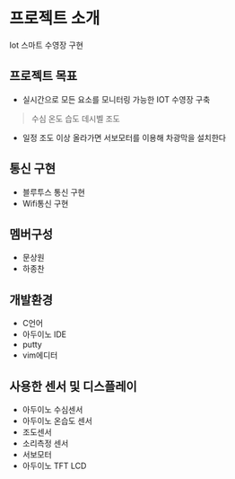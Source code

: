 # 프로젝트 소개
Iot 스마트 수영장 구현

## 프로젝트 목표
- 실시간으로 모든 요소를 모니터링 가능한  IOT 수영장 구축
> 수심
> 온도
> 습도
> 데시벨
> 조도

- 일정 조도 이상 올라가면 서보모터를 이용해 차광막을 설치한다

## 통신 구현
- 블루투스 통신 구현
-  Wifi통신 구현

## 멤버구성
- 문상원
- 하종찬




## 개발환경


- C언어
- 아두이노 IDE
- putty
- vim에디터

## 사용한 센서 및 디스플레이

- 아두이노 수심센서
- 아두이노 온습도 센서
- 조도센서
- 소리측정 센서
- 서보모터
- 아두이노 TFT LCD
